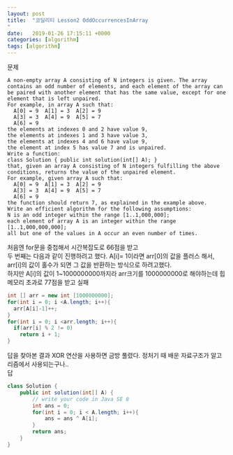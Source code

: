 ```yaml
---
layout: post
title:  "코딜리티 Lesson2 OddOccurrencesInArray
"
date:   2019-01-26 17:15:11 +0000
categories: [algorithm]
tags: [algorithm]
---
```


문제
```
A non-empty array A consisting of N integers is given. The array contains an odd number of elements, and each element of the array can be paired with another element that has the same value, except for one element that is left unpaired.
For example, in array A such that:
  A[0] = 9  A[1] = 3  A[2] = 9
  A[3] = 3  A[4] = 9  A[5] = 7
  A[6] = 9
the elements at indexes 0 and 2 have value 9,
the elements at indexes 1 and 3 have value 3,
the elements at indexes 4 and 6 have value 9,
the element at index 5 has value 7 and is unpaired.
Write a function:
class Solution { public int solution(int[] A); }
that, given an array A consisting of N integers fulfilling the above conditions, returns the value of the unpaired element.
For example, given array A such that:
  A[0] = 9  A[1] = 3  A[2] = 9
  A[3] = 3  A[4] = 9  A[5] = 7
  A[6] = 9
the function should return 7, as explained in the example above.
Write an efficient algorithm for the following assumptions:
N is an odd integer within the range [1..1,000,000];
each element of array A is an integer within the range [1..1,000,000,000];
all but one of the values in A occur an even number of times.
```

처음엔 for문을 중첩해서 시간복잡도로 66점을 받고<br>
두 번째는 다음과 같이 진행하려고 했다. A[i]= 1이라면 arr[0]의 값을 플러스 해서, arr[i]의 값이 홀수가 되면 그 값을 반환하는 방식으로 하려고했다.
<br>하지만 A[i]의 값이 1~1000000000까지라 arr크기를 1000000000로 해야하는데 힙메모리 초과로 77점을 받고 실패
```Java
int [] arr = new int [1000000000];
for(int i = 0; i <A.length; i++){
  arr[A[i]-1]++;
}
for(int i = 0; i <arr.length; i++){
  if(arr[i] % 2 != 0)
    return i + 1;
}
```

답을 찾아본 결과 XOR 연산을 사용하면 금방 풀렸다. 정처기 때 배운 자료구조가 알고리즘에서 사용되는구나..
<br>
답
```java
class Solution {
    public int solution(int[] A) {
        // write your code in Java SE 8
        int ans = 0;
        for(int i = 0; i < A.length; i++){
            ans = ans ^ A[i];
        }
        return ans;
    }
}
```
